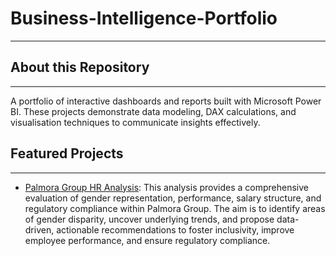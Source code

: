 # Business-Intelligence-Portfolio
___

## About this Repository
___

A portfolio of interactive dashboards and reports built with Microsoft Power BI. These projects demonstrate data modeling, DAX calculations, and visualisation techniques to communicate insights effectively.

## Featured Projects
___

* [Palmora Group HR Analysis](https://github.com/judeonuh/Palmora-Group-HR-Analysis.git): This analysis provides a comprehensive evaluation of gender representation, performance, salary structure, and regulatory compliance within Palmora Group.
  The aim is to identify areas of gender disparity, uncover underlying trends, and propose data-driven, actionable recommendations to foster inclusivity, improve employee performance, and ensure regulatory compliance.
